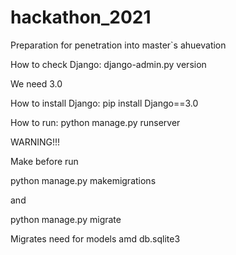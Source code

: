 # hackathon_2021
Preparation for penetration into master`s ahuevation

How to check Django:
django-admin.py version 

We need 3.0 

How to install Django:
pip install Django==3.0

How to run: 
python manage.py runserver

WARNING!!!

Make before run  

python manage.py makemigrations

and

python manage.py migrate

Migrates need for models amd db.sqlite3




